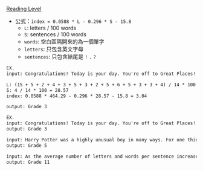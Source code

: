 [Reading Level](https://cs50.harvard.edu/x/2021/psets/2/readability/)

- 公式：`index = 0.0588 * L - 0.296 * S - 15.8`
  - `L`: letters / 100 words
  - `S`: sentences / 100 words
  - `words`: 空白區隔開來的為一個單字
  - `letters`: 只包含英文字母
  - `sentences`: 只包含結尾是 `!` `.` `?`

```txt
EX.
input: Congratulations! Today is your day. You're off to Great Places! You're off and away!

L: (15 + 5 + 2 + 4 + 3 + 5 + 3 + 2 + 5 + 6 + 5 + 3 + 3 + 4) / 14 * 100 = 464.29
S: 4 / 14 * 100 = 28.57
index: 0.0588 * 464.29 - 0.296 * 28.57 - 15.8 = 3.04

output: Grade 3
```

```txt
EX.
input: Congratulations! Today is your day. You're off to Great Places! You're off and away!
output: Grade 3

input: Harry Potter was a highly unusual boy in many ways. For one thing, he hated the summer holidays more than any other time of year. For another, he really wanted to do his homework, but was forced to do it in secret, in the dead of the night. And he also happened to be a wizard.
output: Grade 5

input: As the average number of letters and words per sentence increases, the Coleman-Liau index gives the text a higher reading level. If you were to take this paragraph, for instance, which has longer words and sentences than either of the prior two examples, the formula would give the text an eleventh grade reading level.
output: Grade 11
```
